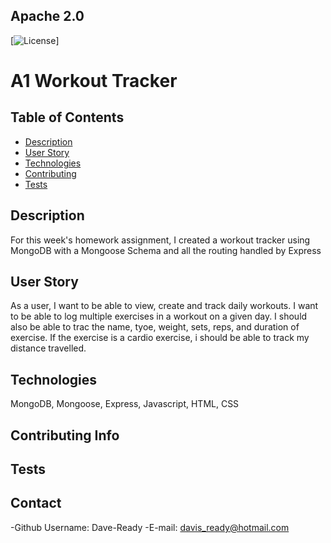 
  ## Apache 2.0<img scr="https://opensource.org/licenses/Apache-2.0">
  [![License](https://img.shields.io/badge/License-Apache%202.0-blue.svg)]



  # **A1 Workout Tracker**


  ## Table of Contents
  - [Description](#Description)
  - [User Story](#Usage)
  - [Technologies](#Technologies)
  - [Contributing](#Contributing)
  - [Tests](#Tests)

  ## Description
  For this week's homework assignment, I created a workout tracker using MongoDB with a Mongoose Schema and all the routing handled by Express

  ## User Story
  As a user, I want to be able to view, create and track daily workouts.  I want to be able to log multiple exercises in a workout on a given day.  I should also be able to trac the name, tyoe, weight, sets, reps, and duration of exercise.  If the exercise is a cardio exercise, i should be able to track my distance travelled.

  ## Technologies
  MongoDB, Mongoose, Express, Javascript, HTML, CSS

  ## Contributing Info
  

  ## Tests
  
  

  ## Contact
  -Github Username: Dave-Ready
  -E-mail: davis_ready@hotmail.com
  